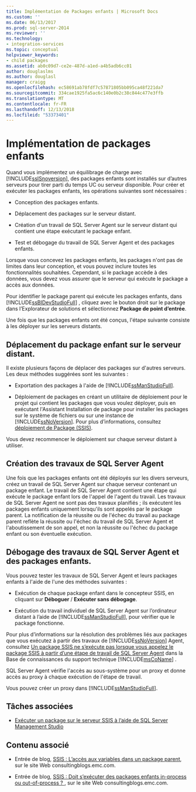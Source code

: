 ```yaml
---
title: Implémentation de Packages enfants | Microsoft Docs
ms.custom: ''
ms.date: 06/13/2017
ms.prod: sql-server-2014
ms.reviewer: ''
ms.technology:
- integration-services
ms.topic: conceptual
helpviewer_keywords:
- child packages
ms.assetid: ab0c09d7-ce2e-487d-a1ed-a4b5adb6cc01
author: douglaslms
ms.author: douglasl
manager: craigg
ms.openlocfilehash: ec58691ab78fdf7c57871805bb095ca48f221da7
ms.sourcegitcommit: 334cae1925fa5ac6c140e0b2c38c844c477e3ffb
ms.translationtype: MT
ms.contentlocale: fr-FR
ms.lasthandoff: 12/13/2018
ms.locfileid: "53373401"
---
```

# <a name="implementation-of-child-packages"></a>Implémentation de packages enfants
  Quand vous implémentez un équilibrage de charge avec [!INCLUDE[ssISnoversion](../includes/ssisnoversion-md.md)], des packages enfants sont installés sur d’autres serveurs pour tirer parti du temps UC ou serveur disponible. Pour créer et exécuter les packages enfants, les opérations suivantes sont nécessaires :  
  
-   Conception des packages enfants.  
  
-   Déplacement des packages sur le serveur distant.  
  
-   Création d'un travail de SQL Server Agent sur le serveur distant qui contient une étape exécutant le package enfant.  
  
-   Test et débogage du travail de SQL Server Agent et des packages enfants.  
  
 Lorsque vous concevez les packages enfants, les packages n'ont pas de limites dans leur conception, et vous pouvez inclure toutes les fonctionnalités souhaitées. Cependant, si le package accède à des données, vous devez vous assurer que le serveur qui exécute le package a accès aux données.  
  
 Pour identifier le package parent qui exécute les packages enfants, dans [!INCLUDE[ssBIDevStudioFull](../includes/ssbidevstudiofull-md.md)] , cliquez avec le bouton droit sur le package dans l’Explorateur de solutions et sélectionnez **Package de point d’entrée**.  
  
 Une fois que les packages enfants ont été conçus, l'étape suivante consiste à les déployer sur les serveurs distants.  
  
## <a name="moving-the-child-package-to-the-remote-instance"></a>Déplacement du package enfant sur le serveur distant.  
 Il existe plusieurs façons de déplacer des packages sur d'autres serveurs. Les deux méthodes suggérées sont les suivantes :  
  
-   Exportation des packages à l'aide de [!INCLUDE[ssManStudioFull](../includes/ssmanstudiofull-md.md)].  
  
-   Déploiement de packages en créant un utilitaire de déploiement pour le projet qui contient les packages que vous voulez déployer, puis en exécutant l'Assistant Installation de package pour installer les packages sur le système de fichiers ou sur une instance de [!INCLUDE[ssNoVersion](../includes/ssnoversion-md.md)]. Pour plus d’informations, consultez [déploiement de Package &#40;SSIS&#41;](packages/legacy-package-deployment-ssis.md).  
  
 Vous devez recommencer le déploiement sur chaque serveur distant à utiliser.  
  
## <a name="creating-the-sql-server-agent-jobs"></a>Création des travaux de SQL Server Agent  
 Une fois que les packages enfants ont été déployés sur les divers serveurs, créez un travail de SQL Server Agent sur chaque serveur contenant un package enfant. Le travail de SQL Server Agent contient une étape qui exécute le package enfant lors de l'appel de l'agent du travail. Les travaux de SQL Server Agent ne sont pas des travaux planifiés ; ils exécutent les packages enfants uniquement lorsqu'ils sont appelés par le package parent. La notification de la réussite ou de l'échec du travail au package parent reflète la réussite ou l'échec du travail de SQL Server Agent et l'aboutissement de son appel, et non la réussite ou l'échec du package enfant ou son éventuelle exécution.  
  
## <a name="debugging-the-sql-server-agent-jobs-and-child-packages"></a>Débogage des travaux de SQL Server Agent et des packages enfants.  
 Vous pouvez tester les travaux de SQL Server Agent et leurs packages enfants à l'aide de l'une des méthodes suivantes :  
  
-   Exécution de chaque package enfant dans le concepteur SSIS, en cliquant sur **Déboguer** / **Exécuter sans débogage**.  
  
-   Exécution du travail individuel de SQL Server Agent sur l’ordinateur distant à l’aide de [!INCLUDE[ssManStudioFull](../includes/ssmanstudiofull-md.md)], pour vérifier que le package fonctionne.  
  
 Pour plus d’informations sur la résolution des problèmes liés aux packages que vous exécutez à partir des travaux de [!INCLUDE[ssNoVersion](../includes/ssnoversion-md.md)] Agent, consultez [Un package SSIS ne s’exécute pas lorsque vous appelez le package SSIS à partir d’une étape de travail de SQL Server Agent](https://support.microsoft.com/kb/918760) dans la Base de connaissances du support technique [!INCLUDE[msCoName](../includes/msconame-md.md)] .  
  
 SQL Server Agent vérifie l'accès au sous-système pour un proxy et donne accès au proxy à chaque exécution de l'étape de travail.  
  
 Vous pouvez créer un proxy dans [!INCLUDE[ssManStudioFull](../includes/ssmanstudiofull-md.md)].  
  
## <a name="related-tasks"></a>Tâches associées  
  
-   [Exécuter un package sur le serveur SSIS à l’aide de SQL Server Management Studio](run-a-package-on-the-ssis-server-using-sql-server-management-studio.md)  
  
## <a name="related-content"></a>Contenu associé  
  
-   Entrée de blog, [SSIS : L’accès aux variables dans un package parent](https://go.microsoft.com/fwlink/?LinkId=257729), sur le site Web consultingblogs.emc.com.  
  
-   Entrée de blog, [SSIS : Doit s’exécuter des packages enfants in-process ou out-of-process ? ](https://go.microsoft.com/fwlink/?LinkId=220819), sur le site Web consultingblogs.emc.com.  
  
  
